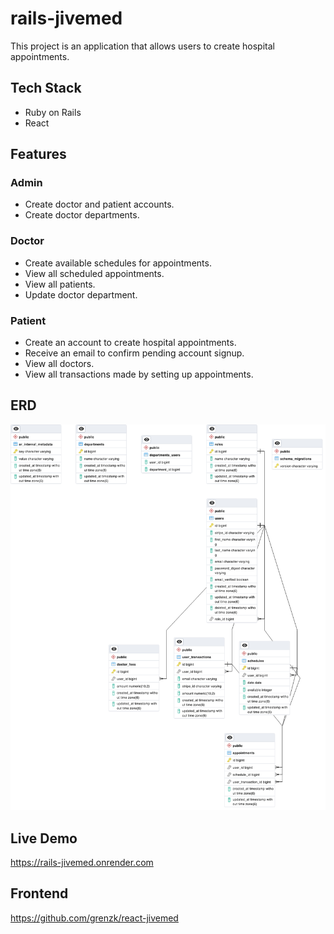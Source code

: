 # rails-jivemed

This project is an application that allows users to create hospital appointments.

## Tech Stack

- Ruby on Rails
- React

## Features

### Admin

- Create doctor and patient accounts.
- Create doctor departments.

### Doctor

- Create available schedules for appointments.
- View all scheduled appointments.
- View all patients.
- Update doctor department.

### Patient

- Create an account to create hospital appointments.
- Receive an email to confirm pending account signup.
- View all doctors.
- View all transactions made by setting up appointments.

## ERD

![ERD](./docs/images/erd/jivemed_erd.png)

## Live Demo

https://rails-jivemed.onrender.com

## Frontend

https://github.com/grenzk/react-jivemed

